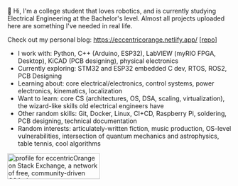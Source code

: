 👋 Hi, I'm a college student that loves robotics, and is currently studying Electrical Engineering at the Bachelor's level. Almost all projects uploaded here are something I've needed in real life.

Check out my personal blog: https://eccentricorange.netlify.app/ \[[repo](https://github.com/eccentricOrange/personal-blogs/)\]

- I work with: Python, C++ (Arduino, ESP32), LabVIEW (myRIO FPGA, Desktop), KiCAD (PCB designing), physical electronics
- Currently exploring: STM32 and ESP32 embedded C dev, RTOS, ROS2, PCB Designing
- Learning about: core electrical/electronics, control systems, power electronics, kinematics, localization
- Want to learn: core CS (architectures, OS, DSA, scaling, virtualization), the wizard-like skills old electrical engineers have
- Other random skills: Git, Docker, Linux, CI+CD, Raspberry Pi, soldering, PCB designing, technical documentation
- Random interests: articulately-written fiction, music production, OS-level vulnerabilities, intersection of quantum mechanics and astrophysics, table tennis, cool algorithms

<a href="https://stackexchange.com/users/15114379/eccentricorange"><img src="https://stackexchange.com/users/flair/15114379.png" width="208" height="58" alt="profile for eccentricOrange on Stack Exchange, a network of free, community-driven Q&amp;A sites" title="profile for eccentricOrange on Stack Exchange, a network of free, community-driven Q&amp;A sites" /></a>

<!---
eccentricOrange/eccentricOrange is a ✨ special ✨ repository because its `README.md` (this file) appears on your GitHub profile.
You can click the Preview link to take a look at your changes.
--->
